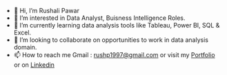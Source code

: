 - 👋 Hi, I’m Rushali Pawar
- 👀 I’m interested in Data Analyst, Buisness Intelligence Roles.
- 🌱 I’m currently learning data analysis tools like Tableau, Power BI, SQL & Excel.
- 💞️ I’m looking to collaborate on opportunities to work in data analysis domain.
- 📫 How to reach me Gmail : rushp1997@gmail.com or visit my [Portfolio](https://irushalipawar.github.io/) or on [Linkedin](https://www.linkedin.com/in/rushali-pawar-10b01b23b) 

<!---
irushalipawar/irushalipawar is a ✨ special ✨ repository because its `README.md` (this file) appears on your GitHub profile.
You can click the Preview link to take a look at your changes.
--->
